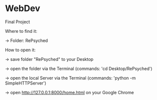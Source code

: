 # WebDev

Final Project

Where to find it: 

-> Folder: RePsyched

How to open it: 

-> save folder "RePsyched" to your Desktop

-> open the folder via the Terminal (commands: 'cd Desktop/RePsyched')

-> open the local Server via the Terminal (commands: 'python -m SimpleHTTPServer')

-> open http://127.0.0.1:8000/home.html on your Google Chrome


